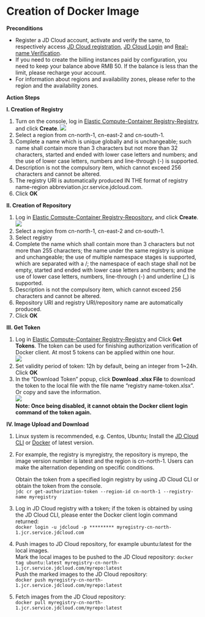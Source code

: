 # Creation of Docker Image

**Preconditions**

 - Register a JD Cloud account, activate and verify the same, to respectively access [JD Cloud registration](https://accounts.jdcloud.com/p/regPage?source=jdcloud%26ReturnUrl=%2f%2fuc.jdcloud.com%2fpassport%2fcomplete%3freturnUrl%3d//www.jdcloud.com/), [JD Cloud Login](https://console.jdcloud.com/overview) and [Real-name Verification](https://uc.jdcloud.com/account/verify).
 - If you need to create the billing instances paid by configuration, you need to keep your balance above RMB 50. If the balance is less than the limit, please recharge your account.
 - For information about regions and availability zones, please refer to the region and the availability zones.

**Action Steps**

**I. Creation of Registry**

 1. Turn on the console, log in [Elastic Compute-Container Registry-Registry](https://cns-console.jdcloud.com/host/containerregistry/list), and click **Create**.
    ![](../../../image/Elastic-Compute/Container-Registry/创建注册表页面-EN.png)  
 2. Select a region from cn-north-1, cn-east-2 and cn-south-1.  
 3. Complete a name which is unique globally and is unchangeable; such name shall contain more than 3 characters but not more than 32 characters, started and ended with lower case letters and numbers; and the use of lower case letters, numbers and line-through (-) is supported.  
 4. Description is not the compulsory item, which cannot exceed 256 characters and cannot be altered.  
 5. The registry URI is automatically produced IN THE format of registry name-region abbreviation.jcr.service.jdcloud.com.  
 6. Click **OK**  

**II. Creation of Repository**

 1. Log in [Elastic Compute-Container Registry-Repository](https://cns-console.jdcloud.com/host/containerrepository/list), and click **Create**.  
 ![](../../../image/Elastic-Compute/Container-Registry/新建镜像仓库-EN.png)  
 2. Select a region from cn-north-1, cn-east-2 and cn-south-1.  
 3. Select registry  
 4. Complete the name which shall contain more than 3 characters but not more than 255 characters; the name under the same registry is unique and unchangeable; the use of multiple namespace stages is supported, which are separated with a /; the namespace of each stage shall not be empty, started and ended with lower case letters and numbers; and the use of lower case letters, numbers, line-through (-) and underline (_) is supported.  
 5. Description is not the compulsory item, which cannot exceed 256 characters and cannot be altered.  
 6. Repository URI and registry URI/repository name are automatically produced.  
 7. Click **OK**  

**III. Get Token**

 1. Log in [Elastic Compute-Container Registry-Registry](https://cns-console.jdcloud.com/host/containerregistry/list) and Click **Get Tokens**. The token can be used for finishing authorization verification of Docker client. At most 5 tokens can be applied within one hour.  
 ![](../../../image/Elastic-Compute/Container-Registry/获取临时令牌-EN.png)   
 2. Set validity period of token: 12h by default, being an integer from 1~24h. Click **OK**  
 3. In the “Download Token” popup, click **Download .xlsx File** to download the token to the local file with the file name “registry name-token.xlsx”. Or copy and save the information.  
![](../../../image/Elastic-Compute/Container-Registry/下载临时令牌-EN.png)  
**Note: Once being disabled, it cannot obtain the Docker client login command of the token again.**

**IV. Image Upload and Download**

 1. Linux system is recommended, e.g. Centos, Ubuntu; Install the [JD Cloud CLI](https://docs.jdcloud.com/cn/cli/introduction) or [Docker](https://docs.docker.com/install/) of latest version.
 
 2. For example, the registry is myregistry, the repository is myrepo, the image version number is latest and the region is cn-north-1. Users can make the alternation depending on specific conditions.
 
    Obtain the token from a specified login registry by using JD Cloud CLI or obtain the token from the console.  
    `jdc cr get-authorization-token --region-id cn-north-1 --registry-name myregistry`
 3. Log in JD Cloud registry with a token; if the token is obtained by using the JD Cloud CLI, please enter the Docker client login command returned:  
    `docker login -u jdcloud -p ********* myregistry-cn-north-1.jcr.service.jdcloud.com `
 4. Push images to JD Cloud repository, for example ubuntu:latest for the local images.  
    Mark the local images to be pushed to the JD Cloud repository:
    `
    docker tag ubuntu:latest myregistry-cn-north-1.jcr.service.jdcloud.com/myrepo:latest
    `  
    Push the marked images to the JD Cloud repository:  
    `
    docker push myregistry-cn-north-1.jcr.service.jdcloud.com/myrepo:latest
    `
 5. Fetch images from the JD Cloud repository:  
    `
    docker pull myregistry-cn-north-1.jcr.service.jdcloud.com/myrepo:latest
    `
